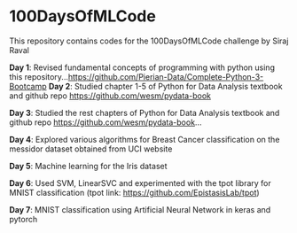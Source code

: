 # 100DaysOfMLCode
This repository contains codes for the 100DaysOfMLCode challenge by Siraj Raval

<b>Day 1</b>: Revised fundamental concepts of programming with python using this repository...https://github.com/Pierian-Data/Complete-Python-3-Bootcamp
<b>Day 2</b>: Studied chapter 1-5 of Python for Data Analysis textbook and github repo https://github.com/wesm/pydata-book

<b>Day 3</b>: Studied the rest chapters of Python for Data Analysis textbook and github repo https://github.com/wesm/pydata-book... 

<b>Day 4</b>: Explored various algorithms for Breast Cancer classification on the messidor dataset obtained from UCI website

<b>Day 5</b>: Machine learning for the Iris dataset

<b>Day 6</b>: Used SVM, LinearSVC and experimented with the tpot library for MNIST classification (tpot link: https://github.com/EpistasisLab/tpot)

<b>Day 7</b>: MNIST classification using Artificial Neural Network in keras and pytorch
